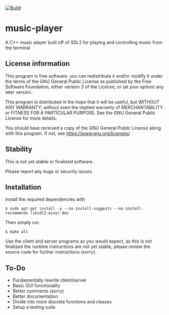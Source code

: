 [![Build](https://github.com/dchansen06/music-player/actions/workflows/build.yml/badge.svg)](https://github.com/dchansen06/music-player/actions/workflows/build.yml)

# music-player
A C++ music player built off of SDL2 for playing and controlling music from the terminal

## License information
This program is free software: you can redistribute it and/or modify it under the terms of the GNU General Public License as published by the Free Software Foundation, either version 3 of the License, or (at your option) any later version.

This program is distributed in the hope that it will be useful, but WITHOUT ANY WARRANTY; without even the implied warranty of MERCHANTABILITY or FITNESS FOR A PARTICULAR PURPOSE. See the GNU General Public License for more details.

You should have received a copy of the GNU General Public License along with this program. If not, see <https://www.gnu.org/licenses/>.

## Stability
This is not yet stable or finalized software.

Please report any bugs or security issues.

## Installation
Install the required dependencies with

```$ sudo apt-get install -y --no-install-suggests --no-install-recommends libsdl2-mixer-dev```

Then simply run

```$ make all```

Use the client and server programs as you would expect, as this is not finalized the runtime instructions are not yet stable, please review the source code for further instructions (sorry).

## To-Do
* Fundamentally rewrite client/server
* Basic GUI functionality
* Better comments (sorry)
* Better documentation
* Divide into more discrete functions and classes
* Setup a testing suite
